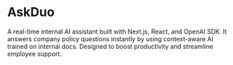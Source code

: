 # AskDuo
A real-time internal AI assistant built with Next.js, React, and OpenAI SDK. It answers company policy questions instantly by using context-aware AI trained on internal docs. Designed to boost productivity and streamline employee support.
